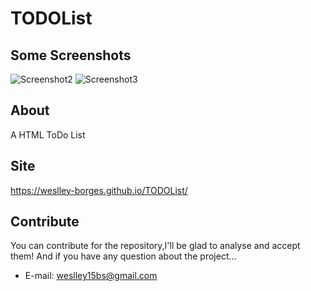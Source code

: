 # TODOList
## Some Screenshots
![Screenshot2](https://user-images.githubusercontent.com/60989781/90348948-4f21ca80-e00e-11ea-9a76-356b9fe9bac6.png)
![Screenshot3](https://user-images.githubusercontent.com/60989781/90348958-53e67e80-e00e-11ea-91a2-d9ed8ea0a5aa.png)
## About
A HTML ToDo List
## Site
https://weslley-borges.github.io/TODOList/
## Contribute
You can contribute for the repository,I'll be glad to analyse and accept them! And if you have any question about the project...

- E-mail: weslley15bs@gmail.com
